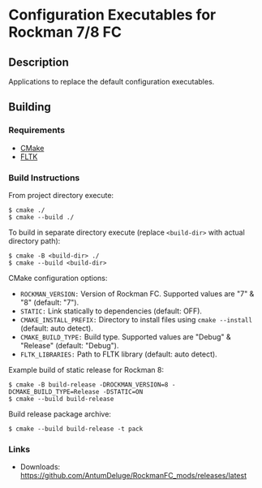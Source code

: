 
# Configuration Executables for Rockman 7/8 FC

## Description

Applications to replace the default configuration executables.

## Building

### Requirements

- [CMake](https://cmake.org/)
- [FLTK](https://fltk.org/)

### Build Instructions

From project directory execute:

```
$ cmake ./
$ cmake --build ./
```

To build in separate directory execute (replace `<build-dir>` with actual directory path):

```
$ cmake -B <build-dir> ./
$ cmake --build <build-dir>
```

CMake configuration options:

- `ROCKMAN_VERSION:` Version of Rockman FC. Supported values are "7" & "8" (default: "7").
- `STATIC:` Link statically to dependencies (default: OFF).
- `CMAKE_INSTALL_PREFIX:` Directory to install files using `cmake --install` (default: auto detect).
- `CMAKE_BUILD_TYPE:` Build type. Supported values are "Debug" & "Release" (default: "Debug").
- `FLTK_LIBRARIES:` Path to FLTK library (default: auto detect).

Example build of static release for Rockman 8:

```
$ cmake -B build-release -DROCKMAN_VERSION=8 -DCMAKE_BUILD_TYPE=Release -DSTATIC=ON
$ cmake --build build-release
```

Build release package archive:

```
$ cmake --build build-release -t pack
```

### Links

- Downloads: https://github.com/AntumDeluge/RockmanFC_mods/releases/latest
